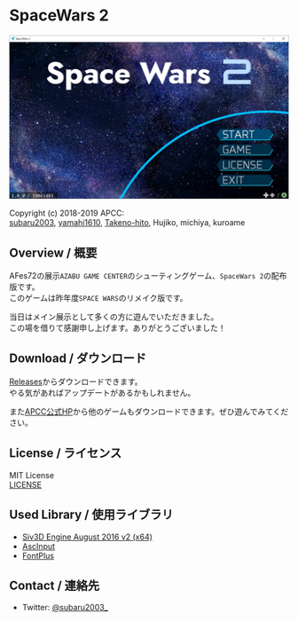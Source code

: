 # SpaceWars 2

![SpaceWars 2](screenshot.png)

Copyright (c) 2018-2019 APCC:  
[subaru2003], [yamahi1610], [Takeno-hito], Hujiko, michiya, kuroame

## Overview / 概要
AFes72の展示`AZABU GAME CENTER`のシューティングゲーム、`SpaceWars 2`の配布版です。  
このゲームは昨年度`SPACE WARS`のリメイク版です。

当日はメイン展示として多くの方に遊んでいただきました。  
この場を借りて感謝申し上げます。ありがとうございました！

## Download / ダウンロード
[Releases]からダウンロードできます。  
やる気があればアップデートがあるかもしれません。  
  
また[APCC公式HP]から他のゲームもダウンロードできます。ぜひ遊んでみてください。

## License / ライセンス
MIT License  
[LICENSE]

## Used Library / 使用ライブラリ
- [Siv3D Engine August 2016 v2 (x64)]
- [AscInput]
- [FontPlus]

## Contact / 連絡先
- Twitter: [@subaru2003_]

[subaru2003]:  https://github.com/subaru2003
[yamahi1610]:  https://github.com/yamahi1610
[Takeno-hito]: https://github.com/Takeno-hito

[Releases]: https://github.com/subaru2003/SpaceWars2/releases
[SpaceWars2_Exhibition/Releases]: https://github.com/subaru-apcc/SpaceWars2_Exhibition/releases
[LICENSE]: https://github.com/subaru2003/SpaceWars2/blob/master/LICENSE

[APCC公式HP]: https://apcc.jp/products/

[Siv3D Engine August 2016 v2 (x64)]: https://github.com/Siv3D/Reference-JP/wiki
[AscInput]: https://github.com/ChunChunMorning/AscInput
[FontPlus]: https://github.com/subaru2003/FontPlus

[@subaru2003_]: https://twitter.com/subaru2003_
